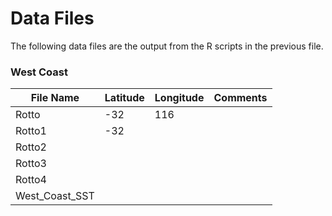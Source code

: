 # Data Files

The following data files are the output from the R scripts in the previous file. 

### West Coast
|File Name | Latitude | Longitude | Comments|
|----------|----------|-----------|---------|
|Rotto     | -32      | 116       |         |
|Rotto1    | -32
|Rotto2    |
|Rotto3    |
|Rotto4
|West_Coast_SST|
